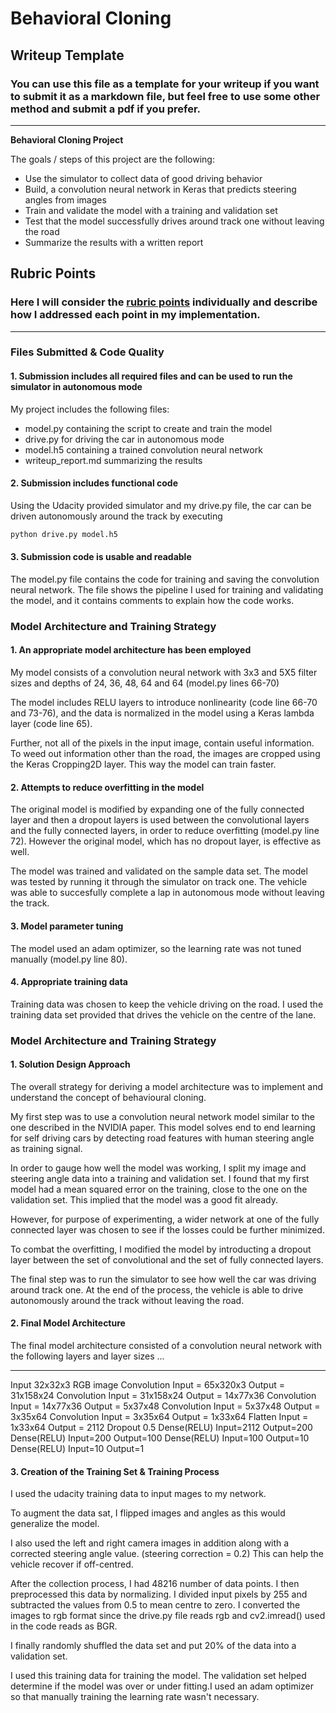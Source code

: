 # **Behavioral Cloning** 

## Writeup Template

### You can use this file as a template for your writeup if you want to submit it as a markdown file, but feel free to use some other method and submit a pdf if you prefer.

---

**Behavioral Cloning Project**

The goals / steps of this project are the following:
* Use the simulator to collect data of good driving behavior
* Build, a convolution neural network in Keras that predicts steering angles from images
* Train and validate the model with a training and validation set
* Test that the model successfully drives around track one without leaving the road
* Summarize the results with a written report

## Rubric Points
### Here I will consider the [rubric points](https://review.udacity.com/#!/rubrics/432/view) individually and describe how I addressed each point in my implementation.  

---
### Files Submitted & Code Quality

#### 1. Submission includes all required files and can be used to run the simulator in autonomous mode

My project includes the following files:
* model.py containing the script to create and train the model
* drive.py for driving the car in autonomous mode
* model.h5 containing a trained convolution neural network 
* writeup_report.md summarizing the results

#### 2. Submission includes functional code
Using the Udacity provided simulator and my drive.py file, the car can be driven autonomously around the track by executing 
```sh
python drive.py model.h5
```

#### 3. Submission code is usable and readable

The model.py file contains the code for training and saving the convolution neural network. The file shows the pipeline I used for training and validating the model, and it contains comments to explain how the code works.

### Model Architecture and Training Strategy

#### 1. An appropriate model architecture has been employed

My model consists of a convolution neural network with 3x3 and 5X5 filter sizes and depths of 24, 36, 48, 64 and 64 (model.py lines 66-70)

The model includes RELU layers to introduce nonlinearity (code line 66-70 and 73-76), and the data is normalized in the model using a Keras lambda layer (code line 65).

Further, not all of the pixels in the input image, contain useful information. To weed out information other than the road, the images are cropped using the Keras Cropping2D layer. This way the model can train faster.

#### 2. Attempts to reduce overfitting in the model

The original model is modified by expanding one of the fully connected layer and then a dropout layers is used between the convolutional layers and the fully connected layers, in order to reduce overfitting (model.py line 72). However the original model, which has no dropout layer, is effective as well.

The model was trained and validated on the sample data set. The model was tested by running it through the simulator on track one. The vehicle was able to succesfully complete a lap in autonomous mode without leaving the track.

#### 3. Model parameter tuning

The model used an adam optimizer, so the learning rate was not tuned manually (model.py line 80).

#### 4. Appropriate training data

Training data was chosen to keep the vehicle driving on the road. I used the training data set provided that drives the vehicle on the centre of the lane.

### Model Architecture and Training Strategy

#### 1. Solution Design Approach

The overall strategy for deriving a model architecture was to implement and understand the concept of behavioural cloning.

My first step was to use a convolution neural network model similar to the one described in the NVIDIA paper. This model solves end to end learning for self driving cars by detecting road features with human steering angle as training signal.

In order to gauge how well the model was working, I split my image and steering angle data into a training and validation set. I found that my first model had a mean squared error on the training, close to the one on the validation set. This implied that the model was a good fit already.

However, for purpose of experimenting, a wider network at one of the fully connected layer was chosen to see if the losses could be further minimized.

To combat the overfitting, I modified the model by introducting a dropout layer between the set of convolutional and the set of fully connected layers.

The final step was to run the simulator to see how well the car was driving around track one. At the end of the process, the vehicle is able to drive autonomously around the track without leaving the road.

#### 2. Final Model Architecture

The final model architecture consisted of a convolution neural network with the following layers and layer sizes ...

---------------------
Input	32x32x3 RGB image
Convolution 	Input = 65x320x3 Output = 31x158x24
Convolution 	Input = 31x158x24 Output = 14x77x36
Convolution 	Input = 14x77x36 Output = 5x37x48
Convolution 	Input = 5x37x48 Output = 3x35x64
Convolution 	Input = 3x35x64 Output = 1x33x64
Flatten 	    Input = 1x33x64 Output = 2112
Dropout 	    0.5
Dense(RELU) 	 Input=2112 Output=200
Dense(RELU) 	 Input=200 Output=100
Dense(RELU) 	 Input=100 Output=10
Dense(RELU) 	 Input=10 Output=1

#### 3. Creation of the Training Set & Training Process

I used the udacity training data to input mages to my network.

To augment the data sat, I flipped images and angles as this would generalize the model.

I also used the left and right camera images in addition along with a corrected steering angle value. (steering correction = 0.2) This can help the vehicle recover if off-centred. 

After the collection process, I had 48216 number of data points. I then preprocessed this data by normalizing. I divided input pixels by 255 and subtracted the values from 0.5 to mean centre to zero. I converted the images to rgb format since the drive.py file reads rgb and cv2.imread() used in the code reads as BGR.

I finally randomly shuffled the data set and put 20% of the data into a validation set.

I used this training data for training the model. The validation set helped determine if the model was over or under fitting.I used an adam optimizer so that manually training the learning rate wasn't necessary.